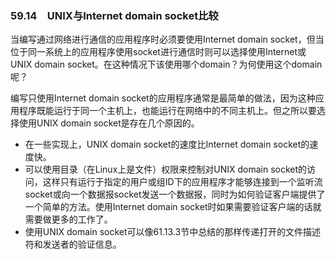 ### 59.14　UNIX与Internet domain socket比较

当编写通过网络进行通信的应用程序时必须要使用Internet domain socket，但当位于同一系统上的应用程序使用socket进行通信时则可以选择使用Internet或UNIX domain socket。在这种情况下该使用哪个domain？为何使用这个domain呢？

编写只使用Internet domain socket的应用程序通常是最简单的做法，因为这种应用程序既能运行于同一个主机上，也能运行在网络中的不同主机上。但之所以要选择使用UNIX domain socket是存在几个原因的。

+ 在一些实现上，UNIX domain socket的速度比Internet domain socket的速度快。
+ 可以使用目录（在Linux上是文件）权限来控制对UNIX domain socket的访问，这样只有运行于指定的用户或组ID下的应用程序才能够连接到一个监听流socket或向一个数据报socket发送一个数据报，同时为如何验证客户端提供了一个简单的方法。使用Internet domain socket时如果需要验证客户端的话就需要做更多的工作了。
+ 使用UNIX domain socket可以像61.13.3节中总结的那样传递打开的文件描述符和发送者的验证信息。

